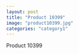 ```yaml
---
layout: post
title: "Product 10399"
image: "product10399.jpg"
categories: "category1"
---
```

Product 10399
